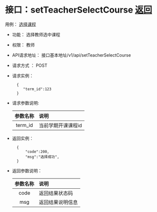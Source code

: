 # 接口：setTeacherSelectCourse  [返回](../README.md)
用例： [选择课程](../example/选择课程.md)

- 功能：
    选择教师选中课程
    
- 权限：
    教师   
    
- API请求地址： 
    接口基本地址/v1/api/setTeacherSelectCourse

- 请求方式 ：
    POST

- 请求实例：

        {
           "term_id":123
        }
    
- 请求参数说明:        

  |参数名称|说明|
  |:---------:|:--------------------------------------------------------|
  |term_id|当前学期开课课程id|
  
- 返回实例：

        { 
            "code":200,
            "msg":"选择成功",    
        }

- 返回参数说明：    

  |参数名称|说明|
  |:---------:|:--------------------------------------------------------|
  |code|返回结果状态码|
  |msg|返回结果说明信息|
